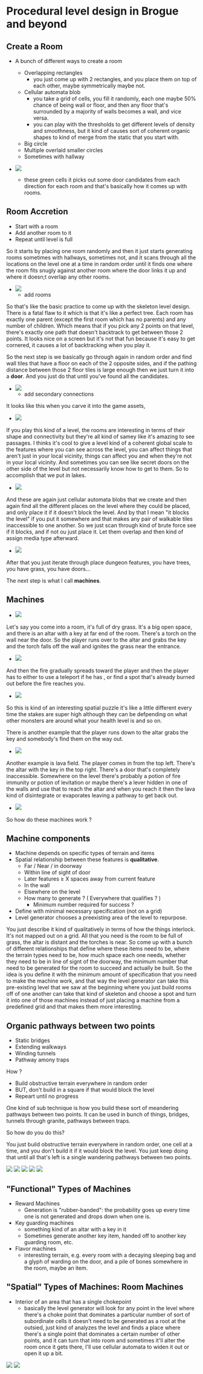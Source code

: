 
# Procedural level design in Brogue and beyond

## Create a Room

- A bunch of different ways to create a room
    - Overlapping rectangles
        - you just come up with 2 rectangles, and you place them on top of each other, maybe symmetrically maybe not.
    - Cellular automata blob
        - you take a grid of cells, you fill it randomly, each one maybe 50% chance of being wall or floor, and then any floor that's surrounded by a majority of walls becomes a wall, and vice versa.
        - you can play with the thresholds to get different levels of density and smoothness, but it kind of causes sort of coherent organic shapes to kind of merge from the static that you start with.
    - Big circle
    - Multiple overlaid smaller circles
    - Sometimes with hallway

- ![](../imgs/pcg_brogue_1.png)
    - these green cells it picks out some door candidates from each direction for each room and that's basically how it comes up with rooms. 


## Room Accretion

- Start with a room
- Add another room to it
- Repeat until level is full

So it starts by placing one room randomly and then it just starts generating rooms sometimes with hallways, sometimes not,  and it scans through all the locations on the level one at a time in random order until it finds one where the room fits snugly against another room where the door links it up and where it doesn;t overlap any other rooms.

- ![](../imgs/pcg_brogue_2.png)
    - add rooms

So that's like the basic practice to come up with the skeleton level design. There is a fatal flaw to it which is that it's like a perfect tree. Each room has exactly one parent (except the first room which has no parents) and any number of children. Which means that if you pick any 2 points on that level, there's exactly one path that doesn't backtrack to get between those 2 points. It looks nice on a screen but it's  not that fun because it's easy to get cornered, it causes a lot of backtracking when you play it.

So the next step is we basically go through again in random order and find wall tiles that have a floor on each of the 2 opposite sides, and if the pathing distance between those 2 floor tiles is large enough then we just turn it into a **door**.  And you just do that until you've found all the candidates.

- ![](../imgs/pcg_brogue_3.png)
    - add secondary connections

It looks like this when you carve it into the game assets, 

- ![](../imgs/pcg_brogue_4.png)

If you play this kind of a level, the rooms are interesting in terms of their shape and connectivity but they're all kind of samey like it's amazing to see passages. I thinks it's cool to give a level kind of a coherent global scale to the features where you can see across the level, you can affect things that aren't just in your local vicinity, things can affect you and when they're not in your local vicinity. And sometimes you can see like secret doors on the other side of the level but not necessarily know how to get to them. So to accomplish that we put in lakes.

- ![](../imgs/pcg_brogue_5.png)

And these are again just cellular automata blobs that we create and then again find all the different places on the level where they could be placed, and only place it if it doesn't block the level. And by that I mean "it blocks the level" if you put it somewhere and that makes any pair of walkable tiles inaccessible to one another. So we just scan through kind of brute force see if it blocks, and if not ou just place it. Let them overlap and then kind of assign media type afterward.

- ![](../imgs/pcg_brogue_6.png)

After that you just iterate through place dungeon features, you have trees, you have grass, you have doors... 

The next step is what I call **machines**.

## Machines

- ![](../imgs/pcg_brogue_7.png)

Let's say you come into a room, it's full of dry grass. It's a big open space, and there is an altar with a key at far end of the room. There's a torch on the wall near the door. So the player runs over to the altar and grabs the key and the torch falls off the wall and ignites the grass near the entrance.

- ![](../imgs/pcg_brogue_8.png)

And then the fire gradually spreads toward the player and then the player has to either to use a teleport if he has , or find a spot that's already burned out before the fire reaches you. 

- ![](../imgs/pcg_brogue_9.png)

So this is kind of an interesting spatial puzzle it's like a little different every time the stakes are super high although they can be defpending on what other monsters are around what your health level is and so on.

There is another example that the player runs down to the altar grabs the key and somebody's find them on the way out. 

- ![](../imgs/pcg_brogue_10.png)

Another example is lava field. The player comes in from the top left.  There's the altar with the key in the top right. There's a door that's completely inaccessible. Somewhere on the level there's probably a potion of fire immunity or potion of levitation or maybe there's a lever hidden in one of the walls and use that to reach the altar and when you reach it then the lava kind of disintegrate or evaporates leaving a pathway to get back out.

- ![](../imgs/pcg_brogue_11.png)

So how do these machines work ?

## Machine components

- Machine depends on specific types of terrain and items
- Spatial relationship between these features is **qualitative**.
    - Far / Near / in doorway
    - Within line of sight of door
    - Later features ≥ X spaces away from current feature
    - In the wall
    - Elsewhere on the level
    - How many to generate ? ( Everywhere that qualifies ? )
        - Minimum number required for success ?
- Define with minimal necessary specification (not on a grid)
- Level generator chooses a preexisting area of the level to repurpose.

You just describe it kind of qualitatively in terms of how the things interlock. It's not mapped out on a grid. All that you need is the room to be full of grass, the altar is distant and the torches is near. So come up with a bunch of different relationships that define where these items need to be, where the terrain types need to be, how much space each one needs, whether they need to be in line of signt of the doorway, the minimum number that need to be generated for the room to succeed and actually be built. So the idea is you define it with the minimum amount of specification that you need to make the machine work, and that way the level generator can take this pre-existing level that we saw at the beginning where you just build rooms off of one another can take that kind of skeleton and choose a spot and turn it into one of those machines instead of just placing a machine from a predefined grid and that makes them more interesting.

## Organic pathways between two points

- Static bridges
- Extending walkways
- Winding tunnels
- Pathway amony traps

How ?

- Build obstructive terrain everywhere in random order
- BUT, don't build in a square if that would block the level
- Repeart until no progress

One kind of sub technique is how you build these sort of meandering pathways between two points. It can be used in bunch of things, bridges, tunnels through granite, pathways between traps.

So how do you do this? 

You just build obstructive terrain everywhere in random order, one cell at a time, and you don't build it if it would block the level. You just keep doing that until all that's left is a single wandering pathways between two points.


![](../imgs/pcg_brogue_12.png)  ![](../imgs/pcg_brogue_13.png)  ![](../imgs/pcg_brogue_14.png)  ![](../imgs/pcg_brogue_15.png)  ![](../imgs/pcg_brogue_16.png)


## "Functional" Types of Machines

- Reward Machines
    - Generation is "rubber-banded": the probability goes up every time one is not generated and drops down when one is.
- Key guarding machines
    - something kind of an altar with a key in it
    - Sometimes generate another key item, handed off to another key guarding room, etc.
- Flavor machines
    - interesting terrain, e.g. every room with a decaying sleeping bag and a glyph of warding on the door, and a pile of bones somewhere in the room, maybe an item.

## "Spatial" Types of Machines: Room Machines

- Interior of an area that has a single chokepoint
    - basically the level generator will look for any point in the level where there's a choke point that dominates a particular number of sort of subordinate cells it doesn't need to be generated as a root at the outsied, just kind of analyzes the level and finds a place where there's a single point that dominates a certain number of other points, and it can turn that into room and sometimes it'll alter the room once it gets there, I'll use cellular automata to widen it out or open it up a bit. 

![](../imgs/pcg_brogue_17.png)  ![](../imgs/pcg_brogue_18.png) 

